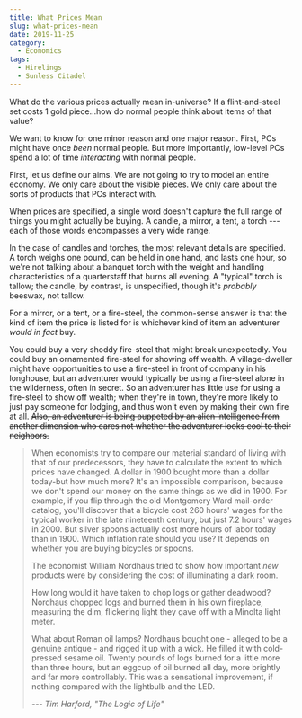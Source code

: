 ```yaml
---
title: What Prices Mean
slug: what-prices-mean
date: 2019-11-25
category:
  - Economics
tags:
  - Hirelings
  - Sunless Citadel
---
```


What do the various prices actually mean in-universe? If a flint-and-steel set costs 1 gold piece...how do normal people think about items of that value?

We want to know for one minor reason and one major reason. First, PCs might have once *been* normal people. But more importantly, low-level PCs spend a lot of time *interacting* with normal people.

First, let us define our aims. We are not going to try to model an entire economy. We only care about the visible pieces. We only care about the sorts of products that PCs interact with.

When prices are specified, a single word doesn't capture the full range of things you might actually be buying. A candle, a mirror, a tent, a torch --- each of those words encompasses a very wide range.

In the case of candles and torches, the most relevant details are specified. A torch weighs one pound, can be held in one hand, and lasts one hour, so we're not talking about a banquet torch with the weight and handling characteristics of a quarterstaff that burns all evening. A "typical" torch is tallow; the candle, by contrast, is unspecified, though it's *probably* beeswax, not tallow.

For a mirror, or a tent, or a fire-steel, the common-sense answer is that the kind of item the price is listed for is whichever kind of item an adventurer *would in fact* buy.

You could buy a very shoddy fire-steel that might break unexpectedly. You could buy an ornamented fire-steel for showing off wealth. A village-dweller might have opportunities to use a fire-steel in front of company in his longhouse, but an adventurer would typically be using a fire-steel alone in the wilderness, often in secret. So an adventurer has little use for using a fire-steel to show off wealth; when they're in town, they're more likely to just pay someone for lodging, and thus won't even by making their own fire at all. ~~Also, an adventurer is being puppeted by an alien intelligence from another dimension who cares not whether the adventurer looks cool to their neighbors.~~



> When economists try to compare our material standard of living with that of our predecessors, they have to calculate the extent to which prices have changed. A dollar in 1900 bought more than a dollar today-but how much more? It's an impossible comparison, because we don't spend our money on the same things as we did in 1900. For example, if you flip through the old Montgomery Ward mail-order catalog, you'll discover that a bicycle cost 260 hours' wages for the typical worker in the late nineteenth century, but just 7.2 hours' wages in 2000. But silver spoons actually cost more hours of labor today than in 1900. Which inflation rate should you use? It depends on whether you are buying bicycles or spoons.
>
> The economist William Nordhaus tried to show how important *new* products were by considering the cost of illuminating a dark room.
>
> How long would it have taken to chop logs or gather deadwood? Nordhaus chopped logs and burned them in his own fireplace, measuring the dim, flickering light they gave off with a Minolta light meter.
>
> What about Roman oil lamps? Nordhaus bought one - alleged to be a genuine antique - and rigged it up with a wick. He filled it with cold-pressed sesame oil. Twenty pounds of logs burned for a little more than three hours, but an eggcup of oil burned all day, more brightly and far more controllably. This was a sensational improvement, if nothing compared with the lightbulb and the LED.
>
> --- <cite>Tim Harford, "The Logic of Life"</cite>

